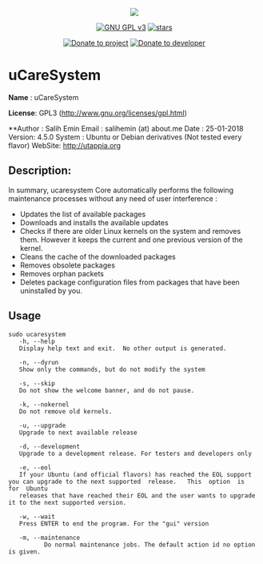<p align="center"><img src="https://raw.githubusercontent.com/Utappia/uCareSystem/master/modules/ucaresystem-image-banner.png"></p>

<p align="center">
    <a href="https://www.gnu.org/licenses/gpl-3.0.en.html" target="_blank"><img src="https://img.shields.io/badge/license-GPLv3-blue.svg" alt="GNU GPL v3"></a>
    <a href="https://github.com/Utappia/uCareSystem/stargazers" target="_blank"><img src="https://img.shields.io/github/stars/utappia/ucaresystem.svg" alt="stars"></a>

<p align="center">
    <a href="https://www.paypal.com/cgi-bin/webscr?cmd=_s-xclick&hosted_button_id=SATQ6Y9S3UCSG" target="_blank"><img src="https://img.shields.io/badge/Donate-PayPal-yellow.svg" alt="Donate to project"></a> <a href="https://www.paypal.me/cerebrux" target="_blank"><img src="https://img.shields.io/badge/Donate-PayPal.me-blue.svg" alt="Donate to developer"></a></p>
 
 

# uCareSystem

**Name**   : uCareSystem

**License**: GPL3 (http://www.gnu.org/licenses/gpl.html)

**Author : Salih Emin
	Email  : salihemin (at) about.me
	Date   : 25-01-2018
	Version: 4.5.0
	System : Ubuntu or Debian derivatives (Not tested every flavor)
	WebSite: http://utappia.org

## Description:

In summary, ucaresystem Core automatically performs the following maintenance processes without any need of user interference :

- Updates the list of available packages
- Downloads and installs the available updates
- Checks if there are older Linux kernels on the system and removes them. However it keeps the current and one previous version of the kernel.
- Cleans the cache of the downloaded packages
- Removes obsolete packages
- Removes orphan packets
- Deletes package configuration files from packages that have been uninstalled by you.
                                          
## Usage
    sudo ucaresystem
       -h, --help
       Display help text and exit.  No other output is generated.

       -n, --dyrun
       Show only the commands, but do not modify the system

       -s, --skip
       Do not show the welcome banner, and do not pause.

       -k, --nokernel
       Do not remove old kernels.

       -u, --upgrade
       Upgrade to next available release

       -d, --development
       Upgrade to a development release. For testers and developers only

       -e, --eol
       If your Ubuntu (and official flavors) has reached the EOL support you can upgrade to the next supported  release.   This  option  is  for  Ubuntu
       releases that have reached their EOL and the user wants to upgrade it to the next supported version.

       -w, --wait
       Press ENTER to end the program. For the "gui" version
  
       -m, --maintenance
              Do normal maintenance jobs. The default action id no option is given.
